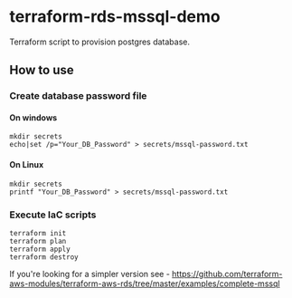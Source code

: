 # terraform-rds-mssql-demo
Terraform script to provision postgres database.

## How to use
### Create database password file
#### On windows
```
mkdir secrets
echo|set /p="Your_DB_Password" > secrets/mssql-password.txt
```

#### On Linux
```
mkdir secrets
printf "Your_DB_Password" > secrets/mssql-password.txt
```

### Execute IaC scripts
```
terraform init
terraform plan
terraform apply
terraform destroy
```

If you're looking for a simpler version see - https://github.com/terraform-aws-modules/terraform-aws-rds/tree/master/examples/complete-mssql